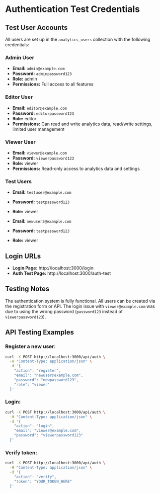 # Authentication Test Credentials

## Test User Accounts

All users are set up in the `analytics_users` collection with the following credentials:

### Admin User

- **Email:** `admin@example.com`
- **Password:** `adminpassword123`
- **Role:** admin
- **Permissions:** Full access to all features

### Editor User

- **Email:** `editor@example.com`
- **Password:** `editorpassword123`
- **Role:** editor
- **Permissions:** Can read and write analytics data, read/write settings, limited user management

### Viewer User

- **Email:** `viewer@example.com`
- **Password:** `viewerpassword123`
- **Role:** viewer
- **Permissions:** Read-only access to analytics data and settings

### Test Users

- **Email:** `testuser@example.com`
- **Password:** `testpassword123`
- **Role:** viewer

- **Email:** `newuser3@example.com`
- **Password:** `testpassword123`
- **Role:** viewer

## Login URLs

- **Login Page:** http://localhost:3000/login
- **Auth Test Page:** http://localhost:3000/auth-test

## Testing Notes

The authentication system is fully functional. All users can be created via the registration form or API. The login issue with `viewer@example.com` was due to using the wrong password (`password123` instead of `viewerpassword123`).

## API Testing Examples

### Register a new user:

```bash
curl -X POST http://localhost:3000/api/auth \
  -H "Content-Type: application/json" \
  -d '{
    "action": "register",
    "email": "newuser@example.com",
    "password": "newpassword123",
    "role": "viewer"
  }'
```

### Login:

```bash
curl -X POST http://localhost:3000/api/auth \
  -H "Content-Type: application/json" \
  -d '{
    "action": "login",
    "email": "viewer@example.com",
    "password": "viewerpassword123"
  }'
```

### Verify token:

```bash
curl -X POST http://localhost:3000/api/auth \
  -H "Content-Type: application/json" \
  -d '{
    "action": "verify",
    "token": "YOUR_TOKEN_HERE"
  }'
```

